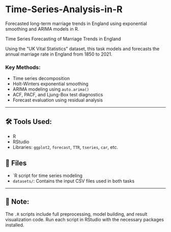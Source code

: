# Time-Series-Analysis-in-R
Forecasted long-term marriage trends in England using exponential smoothing and ARIMA models in R.

Time Series Forecasting of Marriage Trends in England

Using the "UK Vital Statistics" dataset, this task models and forecasts the annual marriage rate in England from 1850 to 2021.

### Key Methods:
- Time series decomposition
- Holt-Winters exponential smoothing
- ARIMA modeling using `auto.arima()`
- ACF, PACF, and Ljung-Box test diagnostics
- Forecast evaluation using residual analysis

---

## 🛠️ Tools Used:
- R
- RStudio
- Libraries: `ggplot2`, `forecast`, `TTR`, `tseries`, `car`, etc.

## 📁 Files
- `R script for time series modeling
- `datasets/`: Contains the input CSV files used in both tasks

---

## 📌 Note:
The `.R` scripts include full preprocessing, model building, and result visualization code. Run each script in RStudio with the necessary packages installed.
